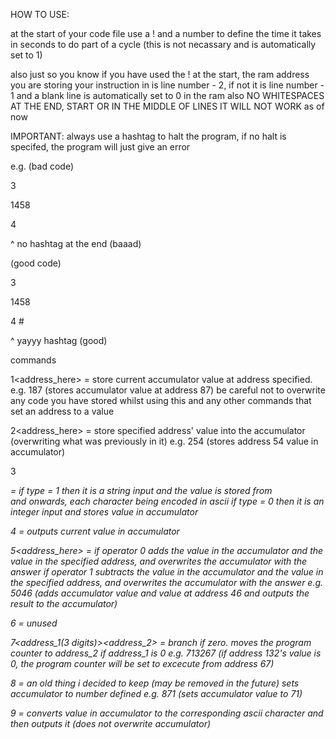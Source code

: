 HOW TO USE:

at the start of your code file use a ! and a number to define the time it takes in seconds to do part of a cycle (this is not necassary and is automatically set to 1)

also just so you know if you have used the ! at the start, the ram address you are storing your instruction in is line number - 2, if not it is line number - 1
and a blank line is automatically set to 0 in the ram
also NO WHITESPACES AT THE END, START OR IN THE MIDDLE OF LINES IT WILL NOT WORK as of now

IMPORTANT: always use a hashtag to halt the program, if no halt is specifed, the program will just give an error

e.g. (bad code)

3

1458

4

^ no hashtag at the end (baaad)

(good code)

3

1458

4 #

^ yayyy hashtag (good)

commands

1<address_here> = store current accumulator value at address specified. e.g. 187 (stores accumulator value at address 87)
be careful not to overwrite any code you have stored whilst using this and any other commands that set an address to a value

2<address_here> = store specified address' value into the accumulator (overwriting what was previously in it) e.g. 254 (stores address 54 value in accumulator)

3<type><address> = if type = 1 then it is a string input and the value is stored from <address> and onwards, each character being encoded in ascii
if type = 0 then it is an integer input and stores value in accumulator

4 = outputs current value in accumulator

5<operator><address_here> = if operator 0 adds the value in the accumulator and the value in the specified address, and overwrites the accumulator with the answer 
if operator 1 subtracts the value in the accumulator and the value in the specified address, and overwrites the accumulator with the answer 
e.g. 5046 (adds accumulator value and value at address 46 and outputs the result to the accumulator)

6 = unused

7<address_1(3 digits)><address_2> = branch if zero. moves the program counter to address_2 if address_1 is 0
e.g. 713267 (if address 132's value is 0, the program counter will be set to excecute from address 67)

8<number> = an old thing i decided to keep (may be removed in the future) sets accumulator to number defined
e.g. 871 (sets accumulator value to 71)

9 = converts value in accumulator to the corresponding ascii character and then outputs it (does not overwrite accumulator)
